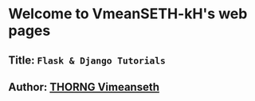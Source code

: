 # Welcome to VmeanSETH-kH's web pages

## Title: **`Flask & Django Tutorials`**
## Author: [**THORNG Vimeanseth**](https://vimeanseththorng.github.io/)
